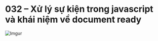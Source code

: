 # 032 – Xử lý sự kiện trong javascript và khái niệm về document ready  

![Imgur](https://i.imgur.com/YEk8Tcg.png)  